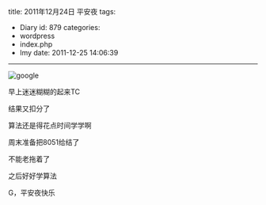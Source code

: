 title: 2011年12月24日 平安夜
tags:
  - Diary
id: 879
categories:
  - wordpress
  - index.php
  - lmy
date: 2011-12-25 14:06:39
---

![](http://i.minus.com/ibpoi1CwyFo2Y5.png "google")

早上迷迷糊糊的起来TC

结果又扣<!--more-->分了

算法还是得花点时间学学啊

周末准备把8051给结了

不能老拖着了

之后好好学算法

G，平安夜快乐